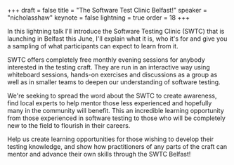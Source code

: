+++
draft = false
title = "The Software Test Clinic Belfast!"
speaker = "nicholasshaw"
keynote = false
lightning = true
order = 18
+++

In this lightning talk I'll introduce the Software Testing Clinic (SWTC) that is launching in Belfast this June, I'll explain what it is, who it's for and give you a sampling of what participants can expect to learn from it.

SWTC offers completely free monthly evening sessions for anybody interested in the testing craft. They are run in an interactive way using whiteboard sessions, hands-on exercises and discussions as a group as well as in smaller teams to deepen our understanding of software testing.

We're seeking to spread the word about the SWTC to create awareness, find local experts to help mentor those less experienced and hopefully many in the community will benefit. This an incredible learning opportunity from those experienced in software testing to those who will be completely new to the field to flourish in their careers.

Help us create learning opportunities for those wishing to develop their testing knowledge, and show how practitioners of any parts of the craft can mentor and advance their own skills through the SWTC Belfast!
